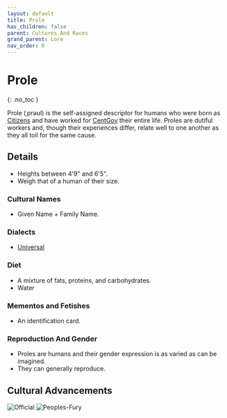 ```yaml
---
layout: default
title: Prole
has_children: false
parent: Cultures And Races
grand_parent: Lore
nav_order: 0
---
```

# Prole
{: .no_toc }

Prole (ˌprəʊl) is the self-assigned descriptor for humans who were born as [Citizens](Game/Terms-And-Jargon#Citizen) and have worked for [CentGov](Game/Terms-And-Jargon#CentGov) their entire life. Proles are dutiful workers and, though their experiences differ, relate well to one another as they all toil for the same cause.

## Details
* Heights between 4'9" and 6'5".
* Weigh that of a human of their size.

### Cultural Names
* Given Name + Family Name.

### Dialects
* [Universal](Game/Terms-And-Jargon#Universal)


### Diet
* A mixture of fats, proteins, and carbohydrates.
* Water

### Mementos and Fetishes
* An identification card.

### Reproduction And Gender
* Proles are humans and their gender expression is as varied as can be imagined.
* They can generally reproduce.

## Cultural Advancements
![Official](Game/Blocks/Official)
![Peoples-Fury](Game/Blocks/Peoples-Fury)